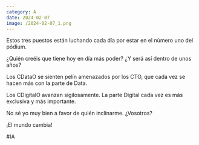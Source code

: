 ```yaml
--- 
category: A 
date: 2024-02-07 
image: /2024-02-07_1.png 
--- 
```


Estos tres puestos están luchando cada día por estar en el número uno del pódium. 

¿Quién creéis que tiene hoy en día más poder? ¿Y será así dentro de unos años?

Los CDataO se sienten pelín amenazados por los CTO, que cada vez se hacen más con la parte de Data.

Los CDigitalO avanzan sigilosamente. La parte Digital cada vez es más exclusiva y más importante.

No sé yo muy bien a favor de quién inclinarme. ¿Vosotros?

¡El mundo cambia!

#IA